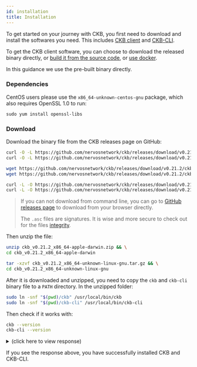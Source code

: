 ```yaml
---
id: installation
title: Installation
---
```


To get started on your journey with CKB, you first need to download and install the softwares you need. This includes [CKB client](https://github.com/nervosnetwork/ckb) and [CKB-CLI](https://github.com/nervosnetwork/ckb-cli).

To get the CKB client software, you can choose to download the released binary directly, or [build it from the source code](../dev-guide/compile), or [use docker](https://github.com/nervosnetwork/ckb/blob/develop/docs/run-ckb-with-docker.md).

In this guidance we use the pre-built binary directly.

### Dependencies

CentOS users please use the `x86_64-unknown-centos-gnu` package, which also requires OpenSSL 1.0 to run:

```shell
sudo yum install openssl-libs
```

### Download

Download the binary file from the CKB releases page on GitHub:


<!-- Todo: change the release version here -->

<!--DOCUSAURUS_CODE_TABS-->
<!--macOS-->
```bash
curl -O -L https://github.com/nervosnetwork/ckb/releases/download/v0.21.2/ckb_v0.21.2_x86_64-apple-darwin.zip
curl -O -L https://github.com/nervosnetwork/ckb/releases/download/v0.21.2/ckb_v0.21.2_x86_64-apple-darwin.zip.asc
```
<!--Linux-->
```bash
wget https://github.com/nervosnetwork/ckb/releases/download/v0.21.2/ckb_v0.21.2_x86_64-unknown-linux-gnu.tar.gz
wget https://github.com/nervosnetwork/ckb/releases/download/v0.21.2/ckb_v0.21.2_x86_64-unknown-linux-gnu.tar.gz.asc
```
<!--CentOS-->
```bash
curl -L -O https://github.com/nervosnetwork/ckb/releases/download/v0.21.2/ckb_v0.21.2_x86_64-unknown-centos-gnu.tar.gz
curl -L -O https://github.com/nervosnetwork/ckb/releases/download/v0.21.2/ckb_v0.21.2_x86_64-unknown-centos-gnu.tar.gz.asc
```
<!--END_DOCUSAURUS_CODE_TABS-->

> If you can not download from command line, you can go to [GitHub releases page](https://github.com/nervosnetwork/ckb/releases/tag/v0.14.0) to download from your browser directly.
>
> The `.asc` files are signatures. It is wise and more secure to check out for the files [integrity](https://github.com/nervosnetwork/ckb/blob/develop/docs/integrity-check.md).

Then unzip the file:

<!--DOCUSAURUS_CODE_TABS-->
<!--macOS-->
```bash
unzip ckb_v0.21.2_x86_64-apple-darwin.zip && \
cd ckb_v0.21.2_x86_64-apple-darwin
```
<!--Linux-->
```bash
tar -xzvf ckb_v0.21.2_x86_64-unknown-linux-gnu.tar.gz && \
cd ckb_v0.21.2_x86_64-unknown-linux-gnu
```

<!--END_DOCUSAURUS_CODE_TABS-->

After it is downloaded and unzipped, you need to copy the `ckb` and `ckb-cli` binary file to a `PATH` directory. In the unzipped folder:
```bash
sudo ln -snf "$(pwd)/ckb" /usr/local/bin/ckb
sudo ln -snf "$(pwd)/ckb-cli" /usr/local/bin/ckb-cli
```

Then check if it works with:
```bash
ckb --version
ckb-cli --version
```

<!-- Todo: change the response here -->

<details>
<summary>(click here to view response)</summary>
```bash
$ ckb --version
ckb-cli --version
ckb 0.21.2 (rylai-v10 bdb6870 2019-09-26)
ckb-cli 0.21.0 (b2a9e4f 2019-09-21)
```
</details>

If you see the response above, you have successfully installed CKB and CKB-CLI.
